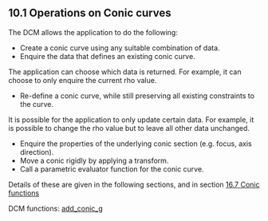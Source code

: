 ## 10.1 Operations on Conic curves

The DCM allows the application to do the following:

- Create a conic curve using any suitable combination of data.
- Enquire the data that defines an existing conic curve.



The application can choose which data is returned. 
For example, it can choose to only enquire the current rho value.
- Re-define a conic curve, while still preserving all existing constraints to the curve.



It is possible for the application to only update certain data. 
For example, it is possible to change the rho value but to leave all other data unchanged.
- Enquire the properties of the underlying conic section (e.g. 
focus, axis direction).
- Move a conic rigidly by applying a transform.
- Call a parametric evaluator function for the conic curve.

Details of these are given in the following sections, and in section [16.7 Conic functions](16.7._Conic_functions.md)

DCM functions: [add\_conic\_g](16.7._Conic_functions.md)

